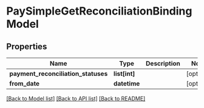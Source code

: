 # PaySimpleGetReconciliationBindingModel

## Properties
Name | Type | Description | Notes
------------ | ------------- | ------------- | -------------
**payment_reconciliation_statuses** | **list[int]** |  | [optional] 
**from_date** | **datetime** |  | [optional] 

[[Back to Model list]](../README.md#documentation-for-models) [[Back to API list]](../README.md#documentation-for-api-endpoints) [[Back to README]](../README.md)


